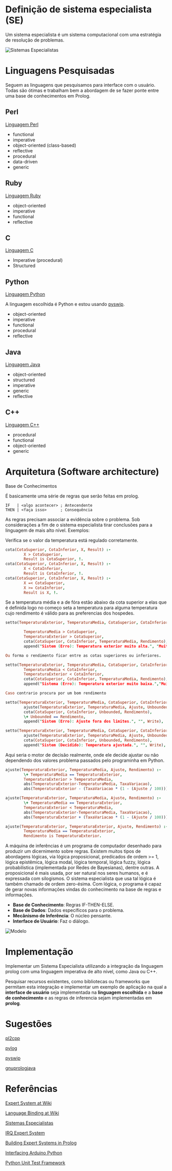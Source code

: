 # Definição de sistema especialista (SE)

Um sistema especialista é um sistema computacional com uma estratégia de resolução de problemas.

![Sistemas Especialistas](sesets.png "Sistemas Especialistas")

# Linguagens Pesquisadas

Seguem as linguagens que pesquisamos para interface com o usuário. Todas são ótimas e trabalham bem a abordagem de se fazer ponte entre uma base de conhecimentos em Prolog.

## Perl

[Linguagem Perl](http://en.wikipedia.org/wiki/Perl)

* functional
* imperative
* object-oriented (class-based)
* reflective
* procedural
* data-driven
* generic

## Ruby

[Linguagem Ruby](http://en.wikipedia.org/wiki/Ruby_%28programming_language%29)

* object-oriented
* imperative
* functional
* reflective

## C

[Linguagem C](http://en.wikipedia.org/wiki/C_%28programming_language%29)

* Imperative (procedural)
* Structured

## Python

[Linguagem Python](http://en.wikipedia.org/wiki/Python_%28programming_language%29)

A linguagem escolhida é Python e estou usando [pyswip](http://code.google.com/p/pyswip).

* object-oriented
* imperative
* functional
* procedural
* reflective

## Java

[Linguagem Java](http://en.wikipedia.org/wiki/Java_%28programming_language%29)

* object-oriented
* structured
* imperative
* generic
* reflective

## C++

[Linguagem C++](http://en.wikipedia.org/wiki/C++_%28programming_language%29)

* procedural
* functional
* object-oriented
* generic


# Arquitetura (Software architecture)

Base de Conhecimentos

É basicamente uma série de regras que serão feitas em prolog.

```
IF   | <algo acontecer> ; Antecendente
THEN | <faça isso>      ; Consequência
```

As regras precisam associar a evidência sobre o problema. Sob considerações a fim de o sistema especialista tirar conclusões para a linguagem de mais alto nível. Exemplos:

Verifica se o valor da temperatura está regulado corretamente.

```prolog
cota(CotaSuperior, CotaInferior, X, Result) :-
        X > CotaSuperior,
        Result is CotaSuperior, !.
cota(CotaSuperior, CotaInferior, X, Result) :-
        X < CotaInferior,
        Result is CotaInferior, !.
cota(CotaSuperior, CotaInferior, X, Result) :-
        X =< CotaSuperior,
        X >= CotaInferior,
        Result is X, !.
```

Se a temperatura média e a de fóra estão abaixo da cota superior a elas que é definida logo no começo
seta a temperatura para alguma temperatura cujo rendimento é válido para as preferencias dos hospedes.

```prolog
setto(TemperaturaExterior, TemperaturaMedia, CotaSuperior, CotaInferior, Ajuste, Rendimento, Write) :-

        TemperaturaMedia > CotaSuperior,
        TemperaturaExterior > CotaSuperior,
        cota(CotaSuperior, CotaInferior, TemperaturaMedia, Rendimento),
        append("Sistem (Erro): Temperatura exterior muito alta.", "MuitoQuenteException", Write), !.

Ou forma o rendimento ficar entre as cotas superiores ou inferiores.

setto(TemperaturaExterior, TemperaturaMedia, CotaSuperior, CotaInferior, Ajuste, Rendimento, Write) :-
        TemperaturaMedia < CotaInferior,
        TemperaturaExterior < CotaInferior,
        cota(CotaSuperior, CotaInferior, TemperaturaMedia, Rendimento),
        append("Sistema (Erro): Temperatura exterior muito baixa.","MuitoFrioException", Write), !.

Caso contrario procura por um bom rendimento

setto(TemperaturaExterior, TemperaturaMedia, CotaSuperior, CotaInferior, Ajuste, Rendimento, Write) :-
        ajuste(TemperaturaExterior, TemperaturaMedia, Ajuste, Unbounded),
        cota(CotaSuperior, CotaInferior, Unbounded, Rendimento),
        \+ Unbounded == Rendimento,
        append("Sistem (Erro): Ajuste fora dos limites.", "", Write), !.

setto(TemperaturaExterior, TemperaturaMedia, CotaSuperior, CotaInferior, Ajuste, Rendimento, Write) :-
        ajuste(TemperaturaExterior, TemperaturaMedia, Ajuste, Unbounded),
        cota(CotaSuperior, CotaInferior, Unbounded, Rendimento),
        append("Sistem (Decidido): Temperatura ajustada.", "", Write), !.
```


Aqui seria o motor de decisão realmente, onde ele decide ajustar ou não dependendo dos valores problema passados pelo programinha em Python.

```prolog
ajuste(TemperaturaExterior, TemperaturaMedia, Ajuste, Rendimento) :-
        \+ TemperaturaMedia == TemperaturaExterior,
        TemperaturaExterior > TemperaturaMedia,
        abs(TemperaturaExterior-TemperaturaMedia, TaxaVariacao),
        abs(TemperaturaExterior - (TaxaVariacao * (1 - (Ajuste / 100))), Rendimento).

ajuste(TemperaturaExterior, TemperaturaMedia, Ajuste, Rendimento) :-
        \+ TemperaturaMedia == TemperaturaExterior,
        TemperaturaExterior < TemperaturaMedia,
        abs(TemperaturaExterior-TemperaturaMedia, TaxaVariacao),
        abs(TemperaturaExterior + (TaxaVariacao * (1 - (Ajuste / 100))), Rendimento).

ajuste(TemperaturaExterior, TemperaturaExterior, Ajuste, Rendimento) :-
        TemperaturaMedia == TemperaturaExterior,
        Rendimento is TemperaturaExterior.
```

A máquina de inferências é um programa de computador desenhado para produzir um dicernimento sobre regras. Existem muitos tipos de abordagens lógicas, via lógica proposicional, predicados de ordem >= 1, lógica epistêmica, lógica modal, lógica temporal, lógica fuzzy, lógica probabilistica (implementada por Redes de Bayesianas), dentre outras. A proposicional é mais usada, por ser natural nos seres humanos, e é expressada com silogismos. O sistema especialista que usa tal lógica é também chamado de ordem zero-ésima. Com lógica, o programa é capaz de gerar novas informações vindas do conhecimento na base de regras e informações.

- __Base de Conhecimento__: Regras IF-THEN-ELSE.
- __Base de Dados__: Dados específicos para o problema.
- __Mecânismo de Inferência__: O núcleo pensante.
- __Interface de Usuário__: Faz o diálogo.

![Modelo](sesch.jpg "Modelo")

# Implementação

Implementar um Sistema Especialista utilizando a integração da linguagem prolog com uma linguagem imperativa de alto nível, como Java ou C++.

Pesquisar recursos existentes, como bibliotecas ou frameworks que permitam esta integração e implementar um exemplo de aplicação na qual a __interface de usuário__ seja implementada na __linguagem escolhida__ e a __base de conhecimento__ e as regras de inferencia sejam implementadas em __prolog__.

# Sugestões

[pl2cpp](http://www.swi-prolog.org/pldoc/package/pl2cpp.html)

[pylog](http://cdsoft.fr/pylog/)

[pyswip](https://code.google.com/p/pyswip/)

[gnuprologjava](http://www.gnu.org/software/gnuprologjava/)

# Referências

[Expert System at Wiki](https://en.wikipedia.org/wiki/Expert_system)

[Language Binding at Wiki](http://en.wikipedia.org/wiki/Language_binding)

[Sistemas Especialistas](http://www.dee.ufma.br/~lpaucar/teaching/ia2000-1/cap4.html)

[IRQ Expert System](http://www.amzi.com/articles/irq_expert_system.htm)

[Building Expert Systems in Prolog](http://www.amzi.com/ExpertSystemsInProlog/index.htm)

[Interfacing Arduino Python](http://playground.arduino.cc/Interfacing/Python)

[Python Unit Test Framework](http://pyunit.sourceforge.net/pyunit.html)
